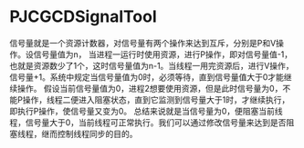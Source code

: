 # PJCGCDSignalTool
信号量就是一个资源计数器，对信号量有两个操作来达到互斥，分别是P和V操作。设信号量值为n， 当进程一运行时使用资源，进行P操作，即对信号量值-1，也就是资源数少了1个，这时信号量值为n-1。当线程一用完资源后，进行V操作，信号量+1。系统中规定当信号量值为0时，必须等待，直到信号量值大于0才能继续操作。 假设当前信号量值为0，进程2想要使用资源，但是此时信号量为0，不能P操作，线程二便进入阻塞状态，直到它监测到信号量大于1时，才继续执行，即执行P操作，使信号量又变为0。 总结来说就是当信号量为0，便阻塞当前线程，信号量大于0，当前线程可正常执行。我们可以通过修改信号量来达到是否阻塞线程，继而控制线程同步的目的。
